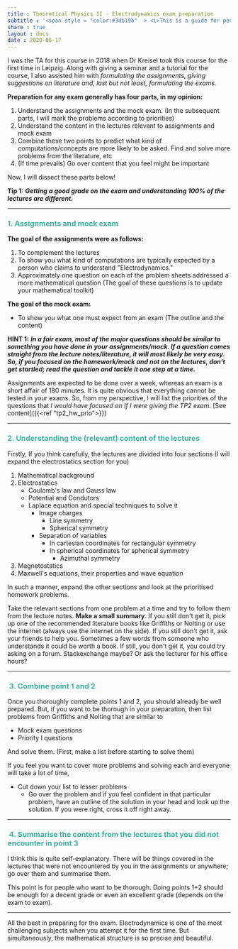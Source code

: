```yaml
---
title : Theoretical Physics II - Electrodynamics exam preparation
subtitle : '<span style = "color:#3db19b"  > <i>This is a guide for people who are preparing for the TP2 exam (with Dr. Kreisel) at the IPSP program, University of Leipzig. All the hints and suggestions are based on the premise that, If I had to prepare for this examination, I would have followed the following steps. </i></span> '
share : true
layout : docs
date : 2020-06-17
---
```


I was the TA for this course in 2018 when Dr Kreisel took this course for the first time in Leipzig. Along with giving a seminar and a tutorial for the course, I also assisted him with _formulating the assignments, giving suggestions on literature and, last but not least, formulating the exams._

**Preparation for any exam generally has four parts, in my opinion:**

1. Understand the assignments and the mock exam. (In the subsequent parts, I will mark the problems according to priorities)
2. Understand the content in the lectures relevant to assignments and mock exam
3. Combine these two points to predict what kind of computations/concepts are more likely to be asked. Find and solve more problems from the literature, etc
4. (If time prevails) Go over content that you feel might be important

Now, I will dissect these parts below!

**Tip 1:** **_Getting a good grade on the exam and understanding 100% of the lectures are different._**

<hr>

### <span style = "color:#3db19b"  >1. Assignments and mock exam  </span>

**The goal of the assignments were as follows:**

1. To complement the lectures
2. To show you what kind of computations are typically expected by a person who claims to understand "Electrodynamics."
3. Approximately one question on each of the problem sheets addressed a more mathematical question (The goal of these questions is to update your mathematical toolkit)

**The goal of the mock exam:**

* To show you what one must expect from an exam (The outline and the content)

**HINT 1:** **_In a fair exam, most of the major questions should be similar to something you have done in your assignments/mock. If a question comes straight from the lecture notes/literature, it will most likely be very easy. So, if you focused on the homework/mock and not on the lectures, don't get startled; read the question and tackle it one step at a time._**

Assignments are expected to be done over a week, whereas an exam is a short affair of 180 minutes. It is quite obvious that everything cannot be tested in your exams. So, from my perspective, I will list the priorities of the questions that _I would have focused on If I were giving the TP2 exam_.
 [See content]({{<ref "tp2_hw_prio">}})

<hr>

### <span style = "color:#3db19b"  > 2. Understanding the (relevant) content of the lectures </span>

Firstly, If you think carefully, the lectures are divided into four sections (I will expand the electrostatics section for you)

1. Mathematical background
2. Electrostatics
   - Coulomb's law and Gauss law
   - Potential and Condutors
   - Laplace equation and special techniques to solve it
     - Image charges
       - Line symmetry
       - Spherical symmetry
     - Separation of variables
       - In cartesian coordinates for rectangular symmetry
       - In spherical coordinates for spherical symmetry
         - Azimuthal symmetry
3. Magnetostatics
4. Maxwell's equations, their properties and wave equation

In such a manner, expand the other sections and look at the prioritised homework problems.

Take the relevant sections from one problem at a time and try to follow them from the lecture notes. **Make a small summary**. If you still don't get it, pick up one of the recommended literature books like Griffiths or Nolting or use the internet (always use the internet on the side). If you still don't get it, ask your friends to help you. Sometimes a few words from someone who understands it could be worth a book. If still, you don't get it, you could try asking on a forum. Stackexchange maybe? Or ask the lecturer for his office hours?

<hr>

### <span style = "color:#3db19b"  > 3. Combine point 1 and 2 </span>

Once you thoroughly complete points 1 and 2, you should already be well prepared. But, if you want to be thorough in your preparation, then list problems from Griffiths and Nolting that are similar to 

* Mock exam questions
* Priority I questions

And solve them. (First, make a list before starting to solve them)

If you feel you want to cover more problems and solving each and everyone will take a lot of time, 

* Cut down your list to lesser problems
  * Go over the problem and if you feel confident in that particular problem, have an outline of the solution in your head and look up the solution. If you were right, cross it off right away.

<hr>

### <span style = "color:#3db19b"  > 4. Summarise the content from the lectures that you did not encounter in point 3 </span>

I think this is quite self-explanatory. There will be things covered in the lectures that were not encountered by you in the assignments or anywhere; go over them and summarise them. 

This point is for people who want to be thorough. Doing points 1+2 should be enough for a decent grade or even an excellent grade (depends on the exam to exam). 

<hr>

All the best in preparing for the exam. Electrodynamics is one of the most challenging subjects when you attempt it for the first time. But simultaneously, the mathematical structure is so precise and beautiful. 
